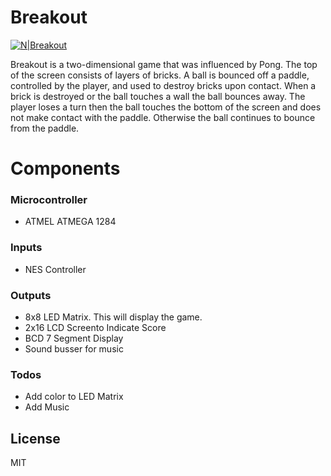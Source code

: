 # Breakout

[![N|Breakout](https://raw.githubusercontent.com/Wanderrer/Breakout/master/Breakout.PNG)](https://raw.githubusercontent.com/Wanderrer/Breakout/)

Breakout is a two-dimensional game that was influenced by Pong. The top of the screen consists of layers of bricks. A ball is bounced off a paddle, controlled by the player, and used to destroy bricks upon contact. When a brick is destroyed or the ball touches a wall the ball bounces away. The player loses a turn then the ball touches the bottom of the screen and does not make contact with the paddle. Otherwise the ball continues to bounce from the paddle.

# Components
### Microcontroller
  - ATMEL ATMEGA 1284
### Inputs
  - NES Controller

### Outputs
  - 8x8 LED Matrix. This will display the game.
  - 2x16 LCD Screento Indicate Score
  - BCD 7 Segment Display 
  - Sound busser for music

### Todos

 - Add color to LED Matrix
 - Add Music

License
----

MIT


   [breakout]: <https://github.com/Wanderrer/Breakout>
   [git-repo-url]: <https://github.com/Wanderrer/Breakout.git>
   [rick boshae]: <https://github.com/Wanderrer>
   